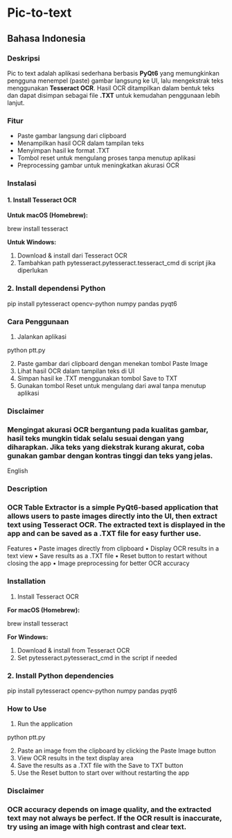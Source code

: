 # Pic-to-text

## Bahasa Indonesia

### Deskripsi
Pic to text adalah aplikasi sederhana berbasis **PyQt6** yang memungkinkan pengguna menempel (paste) gambar langsung ke UI, lalu mengekstrak teks menggunakan **Tesseract OCR**. Hasil OCR ditampilkan dalam bentuk teks dan dapat disimpan sebagai file **.TXT** untuk kemudahan penggunaan lebih lanjut.

### Fitur
- Paste gambar langsung dari clipboard  
- Menampilkan hasil OCR dalam tampilan teks  
- Menyimpan hasil ke format .TXT  
- Tombol reset untuk mengulang proses tanpa menutup aplikasi  
- Preprocessing gambar untuk meningkatkan akurasi OCR  

### Instalasi

#### 1. Install Tesseract OCR
**Untuk macOS (Homebrew):**  

brew install tesseract

**Untuk Windows:**
1.	Download & install dari Tesseract OCR
2.	Tambahkan path pytesseract.pytesseract.tesseract_cmd di script jika diperlukan

### 2. Install dependensi Python

pip install pytesseract opencv-python numpy pandas pyqt6

### Cara Penggunaan
1.	Jalankan aplikasi

python ptt.py

2.	Paste gambar dari clipboard dengan menekan tombol Paste Image
3.	Lihat hasil OCR dalam tampilan teks di UI
4.	Simpan hasil ke .TXT menggunakan tombol Save to TXT
5.	Gunakan tombol Reset untuk mengulang dari awal tanpa menutup aplikasi

### Disclaimer

### Mengingat akurasi OCR bergantung pada kualitas gambar, hasil teks mungkin tidak selalu sesuai dengan yang diharapkan. Jika teks yang diekstrak kurang akurat, coba gunakan gambar dengan kontras tinggi dan teks yang jelas.




English

### Description

### OCR Table Extractor is a simple PyQt6-based application that allows users to paste images directly into the UI, then extract text using Tesseract OCR. The extracted text is displayed in the app and can be saved as a .TXT file for easy further use.

Features
	•	Paste images directly from clipboard
	•	Display OCR results in a text view
	•	Save results as a .TXT file
	•	Reset button to restart without closing the app
	•	Image preprocessing for better OCR accuracy

### Installation

1. Install Tesseract OCR

**For macOS (Homebrew):**

brew install tesseract

**For Windows:**
1.	Download & install from Tesseract OCR
2.	Set pytesseract.pytesseract_cmd in the script if needed

### 2. Install Python dependencies

pip install pytesseract opencv-python numpy pandas pyqt6

### How to Use
1.	Run the application

python ptt.py

2.	Paste an image from the clipboard by clicking the Paste Image button
3.	View OCR results in the text display area
4.	Save the results as a .TXT file with the Save to TXT button
5.	Use the Reset button to start over without restarting the app

### Disclaimer

### OCR accuracy depends on image quality, and the extracted text may not always be perfect. If the OCR result is inaccurate, try using an image with high contrast and clear text.

